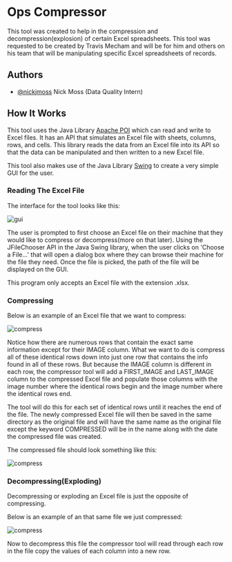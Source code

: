 # Ops Compressor

This tool was created to help in the compression and decompression(explosion) of certain Excel
spreadsheets. This tool was requested to be created by Travis Mecham and will be for him and
others on his team that will be manipulating specific Excel spreadsheets of records.


## Authors

- [@nickjmoss](https://www.github.com/nickjmoss) Nick Moss (Data Quality Intern)


## How It Works

This tool uses the Java Library [Apache POI](https://poi.apache.org/) which can read and write to
Excel files. It has an API that simulates an Excel file with sheets, columns, rows, and cells. This
library reads the data from an Excel file into its API so that the data can be manipulated and then
written to a new Excel file.

This tool also makes use of the Java Library [Swing](https://www.javatpoint.com/java-swing) to 
create a very simple GUI for the user.

### Reading The Excel File

The interface for the tool looks like this:

![gui](https://github.com/fs-eng/ops-compresser/blob/main/readme-images/gui.jpg)

The user is prompted to first choose an Excel file on their machine that they would like to
compress or decompress(more on that later). Using the JFileChooser API in the Java Swing library,
when the user clicks on 'Choose a File...' that will open a dialog box where they can browse their
machine for the file they need. Once the file is picked, the path of the file will be displayed on
the GUI.

This program only accepts an Excel file with the extension .xlsx.

### Compressing

Below is an example of an Excel file that we want to compress:

![compress](https://github.com/fs-eng/ops-compresser/blob/main/readme-images/decompressed.jpg)

Notice how there are numerous rows that contain the exact same information except for their IMAGE column.
What we want to do is compress all of these identical rows down into just one row that contains the info found
in all of these rows. But because the IMAGE column is different in each row, the compressor tool will
add a FIRST_IMAGE and LAST_IMAGE column to the compressed Excel file and populate those columns with the image number
where the identical rows begin and the image number where the identical rows end.

The tool will do this for each set of identical rows until it reaches the end of the file. The newly compressed Excel file
will then be saved in the same directory as the original file and will have the same name as the original file except the keyword
COMPRESSED will be in the name along with the date the compressed file was created.

The compressed file should look something like this:

![compress](https://github.com/fs-eng/ops-compresser/blob/main/readme-images/compressed.jpg)

### Decompressing(Exploding)

Decompressing or exploding an Excel file is just the opposite of compressing. 

Below is an example of an that same file we just compressed:

![compress](https://github.com/fs-eng/ops-compresser/blob/main/readme-images/compressed.jpg)

Now to decompress this file the compressor tool will read through each row in the file copy the values of each
column into a new row. 
